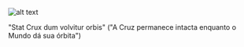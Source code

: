 ![alt text](https://upload.wikimedia.org/wikipedia/commons/thumb/a/a5/Kartuizerembleem.jpg/553px-Kartuizerembleem.jpg)

"Stat Crux dum volvitur orbis" ("A Cruz permanece intacta enquanto o Mundo dá sua órbita")
